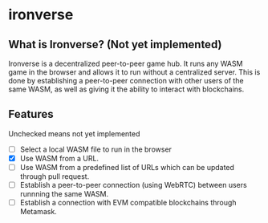# ironverse

## What is Ironverse? (Not yet implemented)

Ironverse is a decentralized peer-to-peer game hub. It runs any WASM game in the browser and allows it to run without a centralized server. This is done by establishing a peer-to-peer connection with other users of the same WASM, as well as giving it the ability to interact with blockchains.

## Features

Unchecked means not yet implemented

- [ ] Select a local WASM file to run in the browser
- [x] Use WASM from a URL.
- [ ] Use WASM from a predefined list of URLs which can be updated through pull request.
- [ ] Establish a peer-to-peer connection (using WebRTC) between users runnning the same WASM. 
- [ ] Establish a connection with EVM compatible blockchains through Metamask.